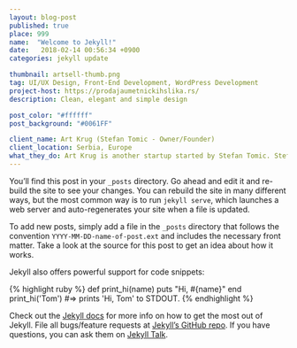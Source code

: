 ```yaml
---
layout: blog-post
published: true
place: 999
name:  "Welcome to Jekyll!"
date:   2018-02-14 00:56:34 +0900
categories: jekyll update

thumbnail: artsell-thumb.png
tag: UI/UX Design, Front-End Development, WordPress Development
project-host: https://prodajaumetnickihslika.rs/
description: Clean, elegant and simple design

post_color: "#ffffff"
post_background: "#0061FF"

client_name: Art Krug (Stefan Tomic - Owner/Founder)
client_location: Serbia, Europe
what_they_do: Art Krug is another startup started by Stefan Tomic. Stefan wants a way to present artwork from his clients (artists), and sell it via the website.
---
```



You’ll find this post in your `_posts` directory. Go ahead and edit it and re-build the site to see your changes. You can rebuild the site in many different ways, but the most common way is to run `jekyll serve`, which launches a web server and auto-regenerates your site when a file is updated.

To add new posts, simply add a file in the `_posts` directory that follows the convention `YYYY-MM-DD-name-of-post.ext` and includes the necessary front matter. Take a look at the source for this post to get an idea about how it works.

Jekyll also offers powerful support for code snippets:

{% highlight ruby %}
def print_hi(name)
  puts "Hi, #{name}"
end
print_hi('Tom')
#=> prints 'Hi, Tom' to STDOUT.
{% endhighlight %}

Check out the [Jekyll docs][jekyll-docs] for more info on how to get the most out of Jekyll. File all bugs/feature requests at [Jekyll’s GitHub repo][jekyll-gh]. If you have questions, you can ask them on [Jekyll Talk][jekyll-talk].

[jekyll-docs]: https://jekyllrb.com/docs/home
[jekyll-gh]:   https://github.com/jekyll/jekyll
[jekyll-talk]: https://talk.jekyllrb.com/
